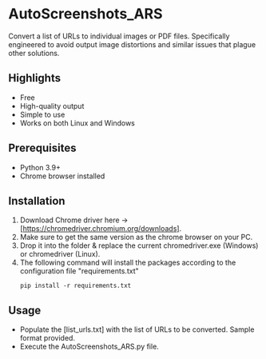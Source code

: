 # AutoScreenshots_ARS
Convert a list of URLs to individual images or PDF files. Specifically engineered to avoid output image distortions and similar issues that plague other solutions.

## Highlights

*	Free
*	High-quality output
*	Simple to use
*	Works on both Linux and Windows

## Prerequisites

* Python 3.9+
* Chrome browser installed

## Installation
1. Download Chrome driver here -> [https://chromedriver.chromium.org/downloads]. 
2. Make sure to get the same version as the chrome browser on your PC.
3. Drop it into the folder & replace the current chromedriver.exe (Windows) or chromedriver (Linux).
4. The following command will install the packages according to the configuration file "requirements.txt"
   ```
   pip install -r requirements.txt
   ```
   
## Usage

* Populate the [list_urls.txt] with the list of URLs to be converted. Sample format provided. 
* Execute the AutoScreenshots_ARS.py file.
